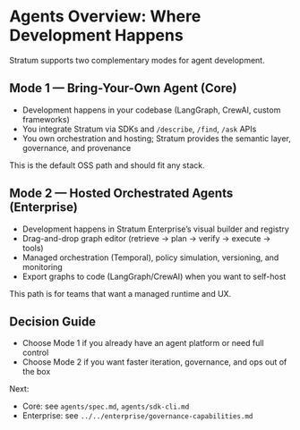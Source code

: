 # Agents Overview: Where Development Happens

Stratum supports two complementary modes for agent development.

## Mode 1 — Bring-Your-Own Agent (Core)
- Development happens in your codebase (LangGraph, CrewAI, custom frameworks)
- You integrate Stratum via SDKs and `/describe`, `/find`, `/ask` APIs
- You own orchestration and hosting; Stratum provides the semantic layer, governance, and provenance

This is the default OSS path and should fit any stack.

## Mode 2 — Hosted Orchestrated Agents (Enterprise)
- Development happens in Stratum Enterprise’s visual builder and registry
- Drag-and-drop graph editor (retrieve → plan → verify → execute → tools)
- Managed orchestration (Temporal), policy simulation, versioning, and monitoring
- Export graphs to code (LangGraph/CrewAI) when you want to self-host

This path is for teams that want a managed runtime and UX.

## Decision Guide
- Choose Mode 1 if you already have an agent platform or need full control
- Choose Mode 2 if you want faster iteration, governance, and ops out of the box

Next:
- Core: see `agents/spec.md`, `agents/sdk-cli.md`
- Enterprise: see `../../enterprise/governance-capabilities.md`
